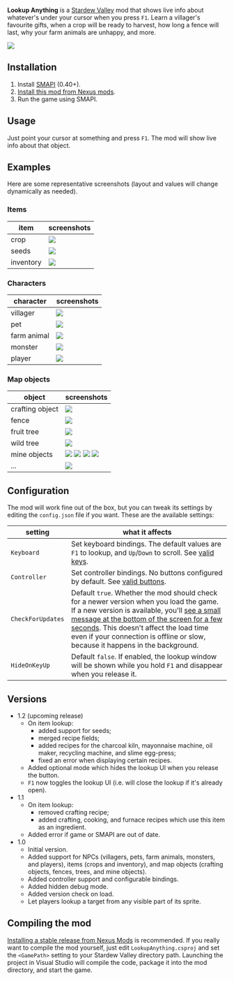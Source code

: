 ﻿**Lookup Anything** is a [Stardew Valley](http://stardewvalley.net/) mod that shows live info about
whatever's under your cursor when you press `F1`. Learn a villager's favourite gifts, when a crop
will be ready to harvest, how long a fence will last, why your farm animals are unhappy, and more.

![](screenshots/animated.gif)

## Installation
1. Install [SMAPI](https://github.com/ClxS/SMAPI) (0.40+).
2. [Install this mod from Nexus mods](http://www.nexusmods.com/stardewvalley/mods/541/).
3. Run the game using SMAPI.

## Usage
Just point your cursor at something and press `F1`. The mod will show live info about that object.

## Examples
Here are some representative screenshots (layout and values will change dynamically as needed).

### Items
| item        | screenshots |
| ----------- | ----------- |
| crop        | ![](screenshots/crop.png) |
| seeds       | ![](screenshots/seeds.png) |
| inventory   | ![](screenshots/item.png) |

### Characters
| character   | screenshots |
| ----------- | ----------- |
| villager    | ![](screenshots/villager.png) |
| pet         | ![](screenshots/pet.png) |
| farm animal | ![](screenshots/farm-animal.png) |
| monster     | ![](screenshots/monster.png) |
| player      | ![](screenshots/player.png) |

### Map objects
| object          | screenshots |
| --------------- | ----------- |
| crafting object | ![](screenshots/crafting.png) |
| fence           | ![](screenshots/fence.png) |
| fruit tree      | ![](screenshots/fruit-tree.png) |
| wild tree       | ![](screenshots/wild-tree.png) |
| mine objects    | ![](screenshots/mine-gem.png) ![](screenshots/mine-ore.png) ![](screenshots/mine-stone.png) ![](screenshots/mine-ice.png) |
| ...             | ![](screenshots/artifact-spot.png) |

## Configuration
The mod will work fine out of the box, but you can tweak its settings by editing the `config.json`
file if you want. These are the available settings:

| setting           | what it affects
| ----------------- | -------------------
| `Keyboard`        | Set keyboard bindings. The default values are `F1` to lookup, and `Up`/`Down` to scroll. See [valid keys](https://msdn.microsoft.com/en-us/library/microsoft.xna.framework.input.keys.aspx).
| `Controller`      | Set controller bindings. No buttons configured by default. See [valid buttons](https://msdn.microsoft.com/en-us/library/microsoft.xna.framework.input.buttons.aspx).
| `CheckForUpdates` | Default `true`. Whether the mod should check for a newer version when you load the game. If a new version is available, you'll [see a small message at the bottom of the screen for a few seconds](screenshots/new-version-message.png). This doesn't affect the load time even if your connection is offline or slow, because it happens in the background. |
| `HideOnKeyUp`     | Default `false`. If enabled, the lookup window will be shown while you hold `F1` and disappear when you release it.

## Versions
* 1.2 (upcoming release)
  * On item lookup:
    * added support for seeds;
    * merged recipe fields;
    * added recipes for the charcoal kiln, mayonnaise machine, oil maker, recycling machine, and
      slime egg-press;
    * fixed an error when displaying certain recipes.
  * Added optional mode which hides the lookup UI when you release the button.
  * `F1` now toggles the lookup UI (i.e. will close the lookup if it's already open).
* 1.1
  * On item lookup:
    * removed crafting recipe;
    * added crafting, cooking, and furnace recipes which use this item as an ingredient.
  * Added error if game or SMAPI are out of date.
* 1.0
  * Initial version.
  * Added support for NPCs (villagers, pets, farm animals, monsters, and players), items (crops and
    inventory), and map objects (crafting objects, fences, trees, and mine objects).
  * Added controller support and configurable bindings.
  * Added hidden debug mode.
  * Added version check on load.
  * Let players lookup a target from any visible part of its sprite.

## Compiling the mod
[Installing a stable release from Nexus Mods](http://www.nexusmods.com/stardewvalley/mods/541/) is
recommended. If you really want to compile the mod yourself, just edit `LookupAnything.csproj` and
set the `<GamePath>` setting to your Stardew Valley directory path. Launching the project in Visual
Studio will compile the code, package it into the mod directory, and start the game.
